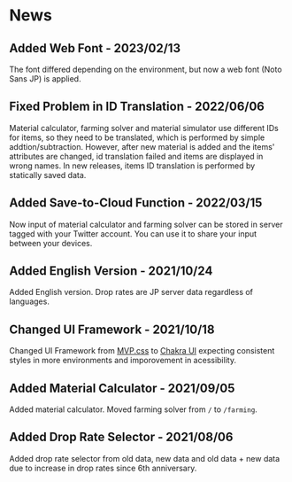 # News

## Added Web Font - 2023/02/13

The font differed depending on the environment, but now a web font (Noto Sans JP) is applied.

## Fixed Problem in ID Translation - 2022/06/06

Material calculator, farming solver and material simulator use different IDs for items, so they need to be translated, which is performed by simple addtion/subtraction. However, after new material is added and the items' attributes are changed, id translation failed and items are displayed in wrong names. In new releases, items ID translation is performed by statically saved data.
## Added Save-to-Cloud Function - 2022/03/15

Now input of material calculator and farming solver can be stored in server tagged with your Twitter account. You can use it to share your input between your devices.

## Added English Version - 2021/10/24

Added English version. Drop rates are JP server data regardless of languages.

## Changed UI Framework - 2021/10/18

Changed UI Framework from [MVP.css](https://andybrewer.github.io/mvp) to [Chakra UI](https://chakra-ui.com/) expecting consistent styles in more environments and imporovement in acessibility.

## Added Material Calculator - 2021/09/05

Added material calculator.
Moved farming solver from `/` to `/farming`.

## Added Drop Rate Selector - 2021/08/06

Added drop rate selector from old data, new data and old data + new data due to increase in drop rates since 6th anniversary.
